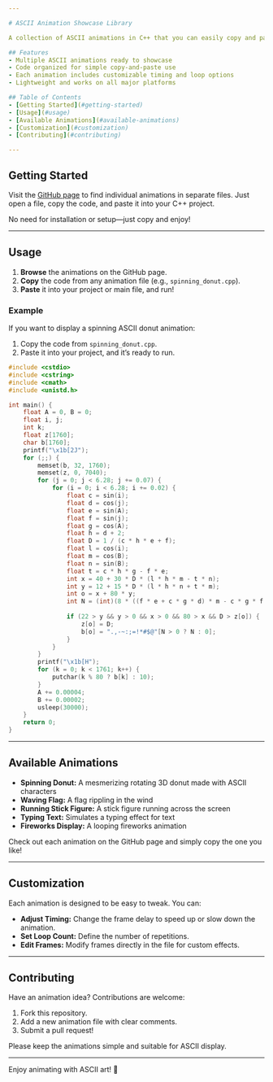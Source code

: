 ```yaml
---

# ASCII Animation Showcase Library

A collection of ASCII animations in C++ that you can easily copy and paste to run in your own projects! Perfect for adding retro-styled animations to your terminal-based applications.

## Features
- Multiple ASCII animations ready to showcase
- Code organized for simple copy-and-paste use
- Each animation includes customizable timing and loop options
- Lightweight and works on all major platforms

## Table of Contents
- [Getting Started](#getting-started)
- [Usage](#usage)
- [Available Animations](#available-animations)
- [Customization](#customization)
- [Contributing](#contributing)

---
```


## Getting Started

Visit the [GitHub page]((https://github.com/MxpleSticks/Maple-Syrup)) to find individual animations in separate files. Just open a file, copy the code, and paste it into your C++ project.

No need for installation or setup—just copy and enjoy!

---

## Usage

1. **Browse** the animations on the GitHub page.
2. **Copy** the code from any animation file (e.g., `spinning_donut.cpp`).
3. **Paste** it into your project or main file, and run!

### Example

If you want to display a spinning ASCII donut animation:

1. Copy the code from `spinning_donut.cpp`.
2. Paste it into your project, and it’s ready to run.

```cpp
#include <cstdio>
#include <cstring>
#include <cmath>
#include <unistd.h>

int main() {
    float A = 0, B = 0;
    float i, j;
    int k;
    float z[1760];
    char b[1760];
    printf("\x1b[2J");
    for (;;) {
        memset(b, 32, 1760);
        memset(z, 0, 7040);
        for (j = 0; j < 6.28; j += 0.07) {
            for (i = 0; i < 6.28; i += 0.02) {
                float c = sin(i);
                float d = cos(j);
                float e = sin(A);
                float f = sin(j);
                float g = cos(A);
                float h = d + 2;
                float D = 1 / (c * h * e + f);
                float l = cos(i);
                float m = cos(B);
                float n = sin(B);
                float t = c * h * g - f * e;
                int x = 40 + 30 * D * (l * h * m - t * n);
                int y = 12 + 15 * D * (l * h * n + t * m);
                int o = x + 80 * y;
                int N = (int)(8 * ((f * e + c * g * d) * m - c * g * f - e * d - h));
                
                if (22 > y && y > 0 && x > 0 && 80 > x && D > z[o]) {
                    z[o] = D;
                    b[o] = ".,-~:;=!*#$@"[N > 0 ? N : 0];
                }
            }
        }
        printf("\x1b[H");
        for (k = 0; k < 1761; k++) {
            putchar(k % 80 ? b[k] : 10);
        }
        A += 0.00004;
        B += 0.00002;
        usleep(30000);
    }
    return 0;
}
```

---

## Available Animations

- **Spinning Donut:** A mesmerizing rotating 3D donut made with ASCII characters
- **Waving Flag:** A flag rippling in the wind
- **Running Stick Figure:** A stick figure running across the screen
- **Typing Text:** Simulates a typing effect for text
- **Fireworks Display:** A looping fireworks animation

Check out each animation on the GitHub page and simply copy the one you like!

---

## Customization

Each animation is designed to be easy to tweak. You can:
- **Adjust Timing:** Change the frame delay to speed up or slow down the animation.
- **Set Loop Count:** Define the number of repetitions.
- **Edit Frames:** Modify frames directly in the file for custom effects.

---

## Contributing

Have an animation idea? Contributions are welcome:
1. Fork this repository.
2. Add a new animation file with clear comments.
3. Submit a pull request!

Please keep the animations simple and suitable for ASCII display.

---

Enjoy animating with ASCII art! 🎉
